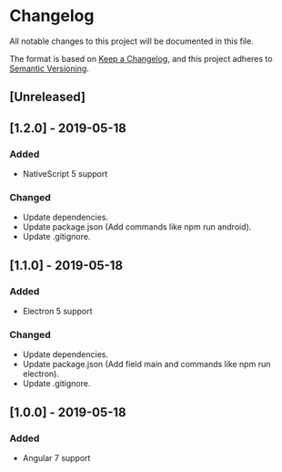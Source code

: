 # Changelog
All notable changes to this project will be documented in this file.

The format is based on [Keep a Changelog](https://keepachangelog.com/en/1.0.0/),
and this project adheres to [Semantic Versioning](https://semver.org/spec/v2.0.0.html).

## [Unreleased]

## [1.2.0] - 2019-05-18
### Added
- NativeScript 5 support

### Changed
- Update dependencies.
- Update package.json (Add commands like npm run android).
- Update .gitignore.

## [1.1.0] - 2019-05-18
### Added
- Electron 5 support

### Changed
- Update dependencies.
- Update package.json (Add field main and commands like npm run electron).
- Update .gitignore.

## [1.0.0] - 2019-05-18
### Added
- Angular 7 support












